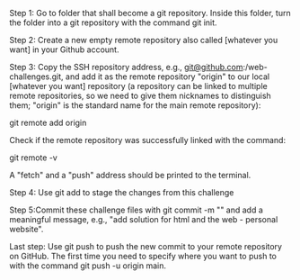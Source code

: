 Step 1: Go to folder that shall become a git repository. Inside this folder, turn the folder into a git repository with the command git init.

Step 2: Create a new empty remote repository also called [whatever you want] in your Github account.

Step 3: Copy the SSH repository address, e.g., git@github.com:<your-github-name>/web-challenges.git, and add it as the remote repository "origin" to our local [whatever you want] repository (a repository can be linked to multiple remote repositories, so we need to give them nicknames to distinguish them; "origin" is the standard name for the main remote repository):

git remote add origin <ssh link>

Check if the remote repository was successfully linked with the command:

git remote -v

A "fetch" and a "push" address should be printed to the terminal.

Step 4: Use git add <challenge folder name> to stage the changes from this challenge

Step 5:Commit these challenge files with git commit -m "<message>" and add a meaningful message, e.g., "add solution for html and the web - personal website".

Last step: Use git push to push the new commit to your remote repository on GitHub. The first time you need to specify where you want to push to with the command git push -u origin main.